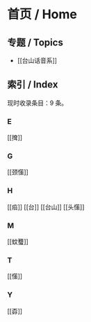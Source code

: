 # 首页 / Home

## 专题 / Topics

- [[台山话音系]]
## 索引 / Index

现时收录条目：9 条。

### E

[[𢱕]] 

### G

[[颈憡]] 

### H

[[㾂]] [[台]] [[台山]] [[头憡]] 

### M

[[蚊𧕴]] 

### T

[[憡]] 

### Y

[[孬]] 

